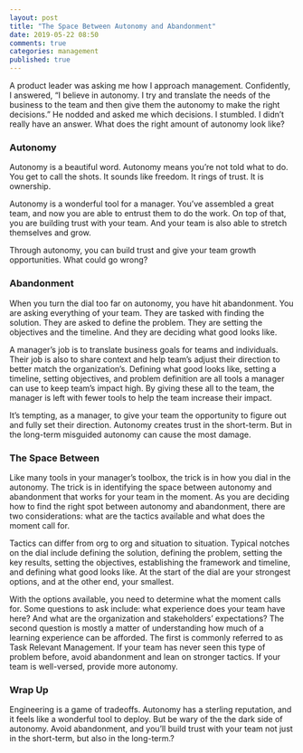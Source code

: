 ```yaml
---
layout: post
title: "The Space Between Autonomy and Abandonment"
date: 2019-05-22 08:50
comments: true
categories: management
published: true
---
```

A product leader was asking me how I approach management. Confidently, I answered, “I believe in autonomy. I try and translate the needs of the business to the team and then give them the autonomy to make the right decisions.” He nodded and asked me which decisions. I stumbled. I didn’t really have an answer. What does the right amount of autonomy look like?

<!-- more -->

### Autonomy
Autonomy is a beautiful word. Autonomy means you’re not told what to do. You get to call the shots. It sounds like freedom. It rings of trust. It is ownership.

Autonomy is a wonderful tool for a manager. You’ve assembled a great team, and now you are able to entrust them to do the work. On top of that, you are building trust with your team. And your team is also able to stretch themselves and grow.

Through autonomy, you can build trust and give your team growth opportunities. What could go wrong?

### Abandonment
When you turn the dial too far on autonomy, you have hit abandonment. You are asking everything of your team. They are tasked with finding the solution. They are asked to define the problem. They are setting the objectives and the timeline. And they are deciding what good looks like.

A manager’s job is to translate business goals for teams and individuals. Their job is also to share context and help team’s adjust their direction to better match the organization’s. Defining what good looks like, setting a timeline, setting objectives, and problem definition are all tools a manager can use to keep team’s impact high. By giving these all to the team, the manager is left with fewer tools to help the team increase their impact.

It’s tempting, as a manager, to give your team the opportunity to figure out and fully set their direction. Autonomy creates trust in the short-term. But in the long-term misguided autonomy can cause the most damage.

### The Space Between
Like many tools in your manager’s toolbox, the trick is in how you dial in the autonomy. The trick is in identifying the space between autonomy and abandonment that works for your team in the moment. As you are deciding how to find the right spot between autonomy and abandonment, there are two considerations: what are the tactics available and what does the moment call for.

Tactics can differ from org to org and situation to situation. Typical notches on the dial include defining the solution, defining the problem, setting the key results, setting the objectives, establishing the framework and timeline, and defining what good looks like. At the start of the dial are your strongest options, and at the other end, your smallest.

With the options available, you need to determine what the moment calls for. Some questions to ask include: what experience does your team have here? And what are the organization and stakeholders’ expectations? The second question is mostly a matter of understanding how much of a learning experience can be afforded. The first is commonly referred to as Task Relevant Management. If your team has never seen this type of problem before, avoid abandonment and lean on stronger tactics. If your team is well-versed, provide more autonomy.

### Wrap Up
Engineering is a game of tradeoffs. Autonomy has a sterling reputation, and it feels like a wonderful tool to deploy. But be wary of the the dark side of autonomy. Avoid abandonment, and you’ll build trust with your team not just in the short-term, but also in the long-term.?
